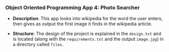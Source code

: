 ### Object Oriented Programming App 4: Photo Searcher

- **Description**: This app looks into wikipedia for the word the user enters, then
gives as output the first image it finds in the wikipedia article.

- **Structure**: The design of the project is explained in the `design.txt`
and is located (along with the `requirements.txt` and 
the output `image.jpg`) in a directory called `files`.